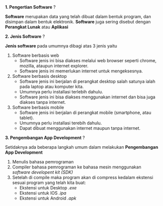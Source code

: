 **1. Pengertian Software** ? 

**Software** merupakan data yang telah dibuat dalam bentuk program, dan disimpan dalam bentuk elektronik. **Software** juga sering disebut dengan **Perangkat Lunak** atau **Aplikasi**


**2. Jenis Software** ? 

**Jenis software** pada umumnya dibagi atas 3 jenis yaitu
1. Software berbasis web
   - Software jenis ini bisa diakses melalui web browser seperti chrome, mozilla, ataupun internet explorer.
   - Software jenis ini memerlukan internet untuk mengeksesnya.
2. Software berbasis desktop
   - Software jenis ini berjalan di perangkat desktop salah satunya ialah pada laptop atau komputer kita.
   - Umumnya perlu installasi terlebih dahulu.
   - Software jenis ini bisa diakses menggunakan internet dan bisa juga diakses tanpa internet.
3. Software berbasis mobile
   - Software jenis ini berjalan di perangkat mobile (smartphone, atau tablet).
   - Umumnya perlu installasi terebih dahulu.
   - Dapat dibuat menggunakan internet maupun tanpa internet.

**3. Pengembangan App Development** ? 

Setidaknya ada beberapa langkah umum dalam melakukan **Pengembangan App Development**
1. Menulis bahasa pemrograman
2. Compiler bahasa pemrograman ke bahasa mesin menggunakan *software developent kit (SDK)*
3. Setelah di compile maka program akan di compress kedalam ekstensi sesuai program yang telah kita buat:
   - Ekstensi untuk Desktop *.exe*
   - Ekstensi untuk IOS *.ipa*
   - Ekstensi untuk Android *.apk*